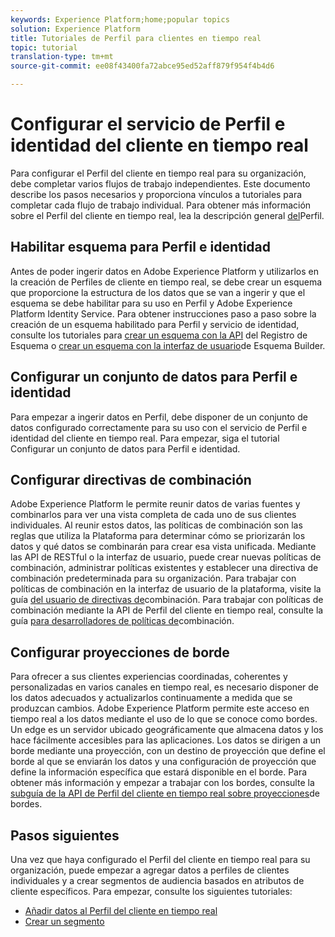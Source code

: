 ```yaml
---
keywords: Experience Platform;home;popular topics
solution: Experience Platform
title: Tutoriales de Perfil para clientes en tiempo real
topic: tutorial
translation-type: tm+mt
source-git-commit: ee08f43400fa72abce95ed52aff879f954f4b4d6

---
```



# Configurar el servicio de Perfil e identidad del cliente en tiempo real

Para configurar el Perfil del cliente en tiempo real para su organización, debe completar varios flujos de trabajo independientes. Este documento describe los pasos necesarios y proporciona vínculos a tutoriales para completar cada flujo de trabajo individual. Para obtener más información sobre el Perfil del cliente en tiempo real, lea la descripción general [del](../profile/home.md)Perfil.

## Habilitar esquema para Perfil e identidad

Antes de poder ingerir datos en Adobe Experience Platform y utilizarlos en la creación de Perfiles de cliente en tiempo real, se debe crear un esquema que proporcione la estructura de los datos que se van a ingerir y que el esquema se debe habilitar para su uso en Perfil y Adobe Experience Platform Identity Service. Para obtener instrucciones paso a paso sobre la creación de un esquema habilitado para Perfil y servicio de identidad, consulte los tutoriales para [crear un esquema con la API](../xdm/tutorials/create-schema-api.md) del Registro de Esquema o [crear un esquema con la interfaz de usuario](../xdm/tutorials/create-schema-ui.md)de Esquema Builder.

## Configurar un conjunto de datos para Perfil e identidad

Para empezar a ingerir datos en Perfil, debe disponer de un conjunto de datos configurado correctamente para su uso con el servicio de Perfil e identidad del cliente en tiempo real. Para empezar, siga el tutorial [](../profile/tutorials/dataset-configuration.md)Configurar un conjunto de datos para Perfil e identidad.

## Configurar directivas de combinación

Adobe Experience Platform le permite reunir datos de varias fuentes y combinarlos para ver una vista completa de cada uno de sus clientes individuales. Al reunir estos datos, las políticas de combinación son las reglas que utiliza la Plataforma para determinar cómo se priorizarán los datos y qué datos se combinarán para crear esa vista unificada. Mediante las API de RESTful o la interfaz de usuario, puede crear nuevas políticas de combinación, administrar políticas existentes y establecer una directiva de combinación predeterminada para su organización. Para trabajar con políticas de combinación en la interfaz de usuario de la plataforma, visite la guía [del usuario de directivas de](../profile/ui/merge-policies.md)combinación. Para trabajar con políticas de combinación mediante la API de Perfil del cliente en tiempo real, consulte la guía [para desarrolladores de políticas de](../profile/api/merge-policies.md)combinación.

## Configurar proyecciones de borde

Para ofrecer a sus clientes experiencias coordinadas, coherentes y personalizadas en varios canales en tiempo real, es necesario disponer de los datos adecuados y actualizarlos continuamente a medida que se produzcan cambios. Adobe Experience Platform permite este acceso en tiempo real a los datos mediante el uso de lo que se conoce como bordes. Un edge es un servidor ubicado geográficamente que almacena datos y los hace fácilmente accesibles para las aplicaciones. Los datos se dirigen a un borde mediante una proyección, con un destino de proyección que define el borde al que se enviarán los datos y una configuración de proyección que define la información específica que estará disponible en el borde. Para obtener más información y empezar a trabajar con los bordes, consulte la [subguía de la API de Perfil del cliente en tiempo real sobre proyecciones](../profile/api/edge-projections.md)de bordes.

## Pasos siguientes

Una vez que haya configurado el Perfil del cliente en tiempo real para su organización, puede empezar a agregar datos a perfiles de clientes individuales y a crear segmentos de audiencia basados en atributos de cliente específicos. Para empezar, consulte los siguientes tutoriales:

* [Añadir datos al Perfil del cliente en tiempo real](../profile/tutorials/add-profile-data.md)
* [Crear un segmento](../segmentation/tutorials/create-a-segment.md)